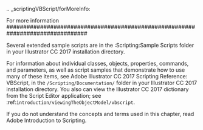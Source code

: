 .. _scriptingVBScript/forMoreInfo:

For more information
################################################################################

Several extended sample scripts are in the :Scripting:Sample Scripts folder in your Illustrator CC 2017 installation directory.

For information about individual classes, objects, properties, commands, and parameters, as well as script samples that demonstrate how to use many of these items, see Adobe lllustrator CC 2017 Scripting Reference: VBScript, in the ``/Scripting/Documentation/`` folder in your lllustrator CC 2017 installation directory. You also can view the lllustrator CC 2017 dictionary from the Script Editor application; see :ref:`introduction/viewingTheObjectModel/vbscript`.

If you do not understand the concepts and terms used in this chapter, read Adobe Introduction to Scripting.

